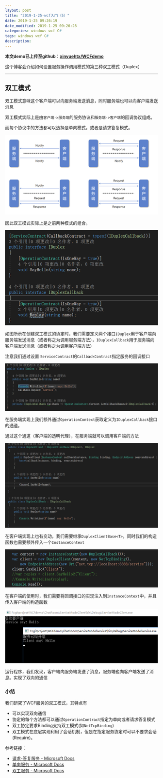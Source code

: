 ```yaml
---
layout: post
title: "2019-1-25-wcf入门（5）"
date: 2019-1-25 09:26:19
date_modified: 2019-1-25 09:26:28
categories: windows wcf C#
tags: windows wcf C#
description: 
---
```


**本文demo已上传至github：[xinyuehtx/WCFdemo](https://github.com/xinyuehtx/WCFdemo)**

这个博客会介绍如何设置服务操作调用模式的第三种双工模式（Duplex）

-----

## 双工模式

双工模式意味这个客户端可以向服务端发送消息，同时服务端也可以向客户端发送消息

双工模式实际上是由`客户端->服务端`的服务协议和`服务端->客户端`的回调协议组成。

而每个协议中的方法都可以选择是单向模式，或者是请求答复模式。

![1548486664930](../media/1548486664930.png)

因此双工模式实际上是之前两种模式的组合。

![1548571456248](../media/1548571456248.png)

如图所示在创建双工模式的协定时，我们需要定义两个接口`IDuplex`用于客户端向服务端发送消息（或者称之为调用服务端方法），`IDuplexCallback`用于服务端向客户端发送消息（或者称之为调用客户端方法）

注意我们通过设置	`ServiceContract`的`CallbackContract`指定服务的回调接口

![1548571912370](../media/1548571912370.png)

在服务端实现上我们额外通过`OperationContext`获取定义为`IDuplexCallback`接口的通道。

通过这个通道（客户端的透明代理），在服务端就可以调用客户端的方法

![1548572239594](../media/1548572239594.png)

在客户端实现上也有变动，我们需要继承`DuplexClientBase<T>`，同时我们的构造函数也需要额外传入一个`InstanceContext`

![1548572424533](../media/1548572424533.png)

在客户端的使用时，我们需要将回调接口的实现注入到`InstanceContext`中，并且传入客户端的构造函数

![1548572540382](../media/1548572540382.png)

运行程序，我们发现，客户端向服务端发送了消息，服务端也向客户端发送了消息。实现了双向的通信

### 小结

我们研究了WCF服务的双工模式，其特点有

- 可以实现双向通信
- 协定的每个方法都可以通过`OperationContract`指定为单向或者请求答复模式
- 双工协定要求Binding支持双工模式(如`NetTcpBinding`)
- 双工模式在底层实现利用了会话机制，但是在指定服务协定时可以不要求会话(Require)。

参考链接：

- [请求-答复服务 - Microsoft Docs](https://docs.microsoft.com/zh-cn/dotnet/framework/wcf/feature-details/request-reply-services)
- [单向服务 - Microsoft Docs](https://docs.microsoft.com/zh-cn/dotnet/framework/wcf/feature-details/one-way-services)
- [双工服务 - Microsoft Docs](https://docs.microsoft.com/zh-cn/dotnet/framework/wcf/feature-details/duplex-services)





